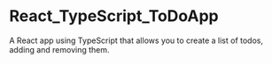 # React_TypeScript_ToDoApp
A React app using TypeScript that allows you to create a list of todos, adding and removing them.
